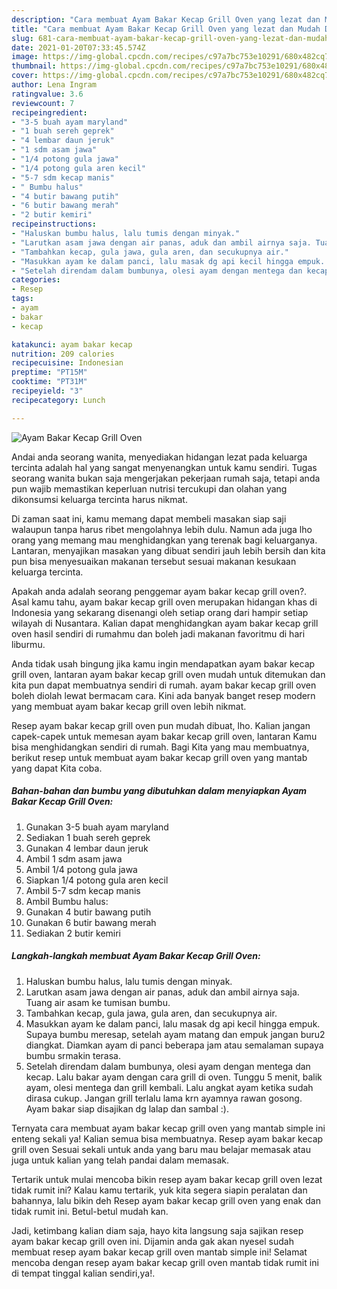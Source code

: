 ```yaml
---
description: "Cara membuat Ayam Bakar Kecap Grill Oven yang lezat dan Mudah Dibuat"
title: "Cara membuat Ayam Bakar Kecap Grill Oven yang lezat dan Mudah Dibuat"
slug: 681-cara-membuat-ayam-bakar-kecap-grill-oven-yang-lezat-dan-mudah-dibuat
date: 2021-01-20T07:33:45.574Z
image: https://img-global.cpcdn.com/recipes/c97a7bc753e10291/680x482cq70/ayam-bakar-kecap-grill-oven-foto-resep-utama.jpg
thumbnail: https://img-global.cpcdn.com/recipes/c97a7bc753e10291/680x482cq70/ayam-bakar-kecap-grill-oven-foto-resep-utama.jpg
cover: https://img-global.cpcdn.com/recipes/c97a7bc753e10291/680x482cq70/ayam-bakar-kecap-grill-oven-foto-resep-utama.jpg
author: Lena Ingram
ratingvalue: 3.6
reviewcount: 7
recipeingredient:
- "3-5 buah ayam maryland"
- "1 buah sereh geprek"
- "4 lembar daun jeruk"
- "1 sdm asam jawa"
- "1/4 potong gula jawa"
- "1/4 potong gula aren kecil"
- "5-7 sdm kecap manis"
- " Bumbu halus"
- "4 butir bawang putih"
- "6 butir bawang merah"
- "2 butir kemiri"
recipeinstructions:
- "Haluskan bumbu halus, lalu tumis dengan minyak."
- "Larutkan asam jawa dengan air panas, aduk dan ambil airnya saja. Tuang air asam ke tumisan bumbu."
- "Tambahkan kecap, gula jawa, gula aren, dan secukupnya air."
- "Masukkan ayam ke dalam panci, lalu masak dg api kecil hingga empuk. Supaya bumbu meresap, setelah ayam matang dan empuk jangan buru2 diangkat. Diamkan ayam di panci beberapa jam atau semalaman supaya bumbu srmakin terasa."
- "Setelah direndam dalam bumbunya, olesi ayam dengan mentega dan kecap. Lalu bakar ayam dengan cara grill di oven. Tunggu 5 menit, balik ayam, olesi mentega dan grill kembali. Lalu angkat ayam ketika sudah dirasa cukup. Jangan grill terlalu lama krn ayamnya rawan gosong. Ayam bakar siap disajikan dg lalap dan sambal :)."
categories:
- Resep
tags:
- ayam
- bakar
- kecap

katakunci: ayam bakar kecap 
nutrition: 209 calories
recipecuisine: Indonesian
preptime: "PT15M"
cooktime: "PT31M"
recipeyield: "3"
recipecategory: Lunch

---
```



![Ayam Bakar Kecap Grill Oven](https://img-global.cpcdn.com/recipes/c97a7bc753e10291/680x482cq70/ayam-bakar-kecap-grill-oven-foto-resep-utama.jpg)

Andai anda seorang wanita, menyediakan hidangan lezat pada keluarga tercinta adalah hal yang sangat menyenangkan untuk kamu sendiri. Tugas seorang  wanita bukan saja mengerjakan pekerjaan rumah saja, tetapi anda pun wajib memastikan keperluan nutrisi tercukupi dan olahan yang dikonsumsi keluarga tercinta harus nikmat.

Di zaman  saat ini, kamu memang dapat membeli masakan siap saji walaupun tanpa harus ribet mengolahnya lebih dulu. Namun ada juga lho orang yang memang mau menghidangkan yang terenak bagi keluarganya. Lantaran, menyajikan masakan yang dibuat sendiri jauh lebih bersih dan kita pun bisa menyesuaikan makanan tersebut sesuai makanan kesukaan keluarga tercinta. 



Apakah anda adalah seorang penggemar ayam bakar kecap grill oven?. Asal kamu tahu, ayam bakar kecap grill oven merupakan hidangan khas di Indonesia yang sekarang disenangi oleh setiap orang dari hampir setiap wilayah di Nusantara. Kalian dapat menghidangkan ayam bakar kecap grill oven hasil sendiri di rumahmu dan boleh jadi makanan favoritmu di hari liburmu.

Anda tidak usah bingung jika kamu ingin mendapatkan ayam bakar kecap grill oven, lantaran ayam bakar kecap grill oven mudah untuk ditemukan dan kita pun dapat membuatnya sendiri di rumah. ayam bakar kecap grill oven boleh diolah lewat bermacam cara. Kini ada banyak banget resep modern yang membuat ayam bakar kecap grill oven lebih nikmat.

Resep ayam bakar kecap grill oven pun mudah dibuat, lho. Kalian jangan capek-capek untuk memesan ayam bakar kecap grill oven, lantaran Kamu bisa menghidangkan sendiri di rumah. Bagi Kita yang mau membuatnya, berikut resep untuk membuat ayam bakar kecap grill oven yang mantab yang dapat Kita coba.

<!--inarticleads1-->

##### Bahan-bahan dan bumbu yang dibutuhkan dalam menyiapkan Ayam Bakar Kecap Grill Oven:

1. Gunakan 3-5 buah ayam maryland
1. Sediakan 1 buah sereh geprek
1. Gunakan 4 lembar daun jeruk
1. Ambil 1 sdm asam jawa
1. Ambil 1/4 potong gula jawa
1. Siapkan 1/4 potong gula aren kecil
1. Ambil 5-7 sdm kecap manis
1. Ambil  Bumbu halus:
1. Gunakan 4 butir bawang putih
1. Gunakan 6 butir bawang merah
1. Sediakan 2 butir kemiri




<!--inarticleads2-->

##### Langkah-langkah membuat Ayam Bakar Kecap Grill Oven:

1. Haluskan bumbu halus, lalu tumis dengan minyak.
1. Larutkan asam jawa dengan air panas, aduk dan ambil airnya saja. Tuang air asam ke tumisan bumbu.
1. Tambahkan kecap, gula jawa, gula aren, dan secukupnya air.
1. Masukkan ayam ke dalam panci, lalu masak dg api kecil hingga empuk. Supaya bumbu meresap, setelah ayam matang dan empuk jangan buru2 diangkat. Diamkan ayam di panci beberapa jam atau semalaman supaya bumbu srmakin terasa.
1. Setelah direndam dalam bumbunya, olesi ayam dengan mentega dan kecap. Lalu bakar ayam dengan cara grill di oven. Tunggu 5 menit, balik ayam, olesi mentega dan grill kembali. Lalu angkat ayam ketika sudah dirasa cukup. Jangan grill terlalu lama krn ayamnya rawan gosong. Ayam bakar siap disajikan dg lalap dan sambal :).




Ternyata cara membuat ayam bakar kecap grill oven yang mantab simple ini enteng sekali ya! Kalian semua bisa membuatnya. Resep ayam bakar kecap grill oven Sesuai sekali untuk anda yang baru mau belajar memasak atau juga untuk kalian yang telah pandai dalam memasak.

Tertarik untuk mulai mencoba bikin resep ayam bakar kecap grill oven lezat tidak rumit ini? Kalau kamu tertarik, yuk kita segera siapin peralatan dan bahannya, lalu bikin deh Resep ayam bakar kecap grill oven yang enak dan tidak rumit ini. Betul-betul mudah kan. 

Jadi, ketimbang kalian diam saja, hayo kita langsung saja sajikan resep ayam bakar kecap grill oven ini. Dijamin anda gak akan nyesel sudah membuat resep ayam bakar kecap grill oven mantab simple ini! Selamat mencoba dengan resep ayam bakar kecap grill oven mantab tidak rumit ini di tempat tinggal kalian sendiri,ya!.

